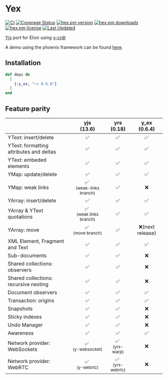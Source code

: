 # Yex

[![CI](https://github.com/satoren/y_ex/actions/workflows/elixir.yml/badge.svg)](https://github.com/satoren/y_ex/actions/workflows/elixir.yml)
[![Coverage Status](https://coveralls.io/repos/satoren/y_ex/badge.svg?branch=main)](https://coveralls.io/r/satoren/y_ex?branch=master)
[![hex.pm version](https://img.shields.io/hexpm/v/y_ex.svg)](https://hex.pm/packages/y_ex)
[![hex.pm downloads](https://img.shields.io/hexpm/dt/y_ex.svg)](https://hex.pm/packages/y_ex)
[![hex.pm license](https://img.shields.io/hexpm/l/y_ex.svg)](https://github.com/satoren/y_ex/blob/master/LICENSE)
[![Last Updated](https://img.shields.io/github/last-commit/satoren/y_ex.svg)](https://github.com/satoren/y_ex/commits/master)

[Yjs](https://yjs.dev/) port for Elixir using [y-crdt](https://github.com/y-crdt/y-crdt)


A demo using the phoenix framework can be found [here](https://github.com/satoren/y-phoenix-channel).

## Installation

```elixir
def deps do
  [
    {:y_ex, "~> 0.6.0"}
  ]
end
```


## Feature parity


|                                         |                  yjs <br/>(13.6)                  |               yrs<br/>(0.18)               |                y_ex<br/>(0.6.4)               | 
|-----------------------------------------|:-------------------------------------------------:|:------------------------------------------:|:------------------------------------------:|
| YText: insert/delete                    |                     &#x2705;                      |                  &#x2705;                  |                  &#x2705;                  |
| YText: formatting attributes and deltas |                     &#x2705;                      |                  &#x2705;                  |                  &#x2705;                  |
| YText: embeded elements                 |                     &#x2705;                      |                  &#x2705;                  |                  &#x2705;                  |
| YMap: update/delete                     |                     &#x2705;                      |                  &#x2705;                  |                  &#x2705;                  |
| YMap: weak links                        | &#x2705; <br/> <small>(weak-links branch)</small> |                  &#x2705;                  |                  &#x274C;                  |
| YArray: insert/delete                   |                     &#x2705;                      |                  &#x2705;                  |                  &#x2705;                  |
| YArray & YText quotations               | &#x2705; <br/> <small>(weak links branch)</small> |                  &#x2705;                  |                  &#x2705;                  |
| YArray: move                            |    &#x2705; <br/> <small>(move branch)</small>    |                  &#x2705;                  |                  &#x274C;(next release)                  |
| XML Element, Fragment and Text          |                     &#x2705;                      |                  &#x2705;                  |                  &#x2705;                  |
| Sub-documents                           |                     &#x2705;                      |                  &#x2705;                  |                  &#x274C;                  |
| Shared collections: observers           |                     &#x2705;                      |                  &#x2705;                  |                  &#x274C;                  |
| Shared collections: recursive nesting   |                     &#x2705;                      |                  &#x2705;                  |                  &#x274C;                  |
| Document observers                      |                     &#x2705;                      |                  &#x2705;                  |                  &#x2705;                  |
| Transaction: origins                    |                     &#x2705;                      |                  &#x2705;                  |                  &#x2705;                  |
| Snapshots                               |                     &#x2705;                      |                  &#x2705;                  |                  &#x274C;                  |
| Sticky indexes                          |                     &#x2705;                      |                  &#x2705;                  |                  &#x274C;                  |
| Undo Manager                            |                     &#x2705;                      |                  &#x2705;                  |                  &#x274C;                  |
| Awareness                               |                     &#x2705;                      |                  &#x2705;                  |                  &#x2705;                  |
| Network provider: WebSockets            |    &#x2705; <br/> <small>(y-websocket)</small>    |  &#x2705; <br/> <small>(yrs-warp)</small>  |                  &#x274C;                  |
| Network provider: WebRTC                |     &#x2705; <br/> <small>(y-webrtc)</small>      | &#x2705; <br/> <small>(yrs-webrtc)</small> |                  &#x274C;                  |


